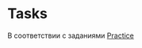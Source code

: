 # Tasks
  
 В соответствии с заданиями <a href = "https://github.com/IhorLevchuk/IntroductionToJavaOnline/blob/master/src/practice_tasks/Practice6_Tasks.pdf">Practice</a>
